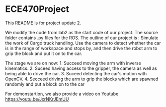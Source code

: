# ECE470Project
This README is for project update 2.

We modify the code from lab2 as the start code of our project. The source folder contains .py files for the ROS. 
The outline of our project is :
	Simulate the work of Cargo truck handling. Use the camera to detect whether the car is in the range of workspace and stops by, and then drive the robot arm to grip the block and put it on to the car.

The stage we are on now:
	1. Succeed moving the arm with inverse kinematics.
	2. Suceed having access to the gripper, the camera as well as being able to drive the car.
	3. Suceed detecting the car's motion with OpenCV.
	4. Secceed driving the arm to grip the blocks which are spawned randomly and put a block on to the car

For demonstartion, we also provide a video on Youtube https://youtu.be/JxrNKrJEmUU


